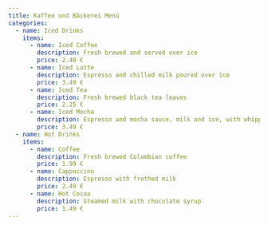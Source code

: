 ```yaml
---
title: Kaffee und Bäckerei Menü
categories:
  - name: Iced Drinks
    items:
      - name: Iced Coffee
        description: Fresh brewed and served over ice
        price: 2.40 €
      - name: Iced Latte
        description: Espresso and chilled milk poured over ice
        price: 3.49 €
      - name: Iced Tea
        description: Fresh brewed black tea leaves
        price: 2.25 €
      - name: Iced Mocha
        description: Espresso and mocha sauce, milk and ice, with whipped cream
        price: 3.49 €
  - name: Hot Drinks
    items:
      - name: Coffee
        description: Fresh brewed Colombian coffee
        price: 1.99 €
      - name: Cappuccino
        description: Espresso with frothed milk
        price: 2.49 €
      - name: Hot Cocoa
        description: Steamed milk with chocolate syrup
        price: 1.49 €
---
```

